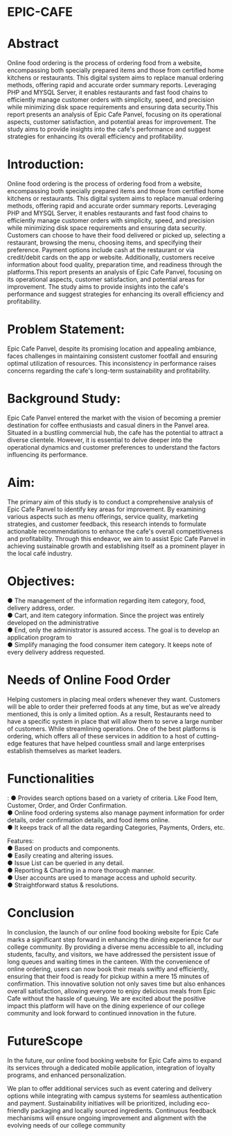 # EPIC-CAFE
<h1>Abstract</h1>
Online food ordering is the process of ordering food from a website, encompassing both specially
prepared items and those from certified home kitchens or restaurants. This digital system aims to
replace manual ordering methods, offering rapid and accurate order summary reports. Leveraging
PHP and MYSQL Server, it enables restaurants and fast food chains to efficiently manage
customer orders with simplicity, speed, and precision while minimizing disk space requirements
and ensuring data security.This report presents an analysis of Epic Cafe Panvel, focusing on its
operational aspects, customer satisfaction, and potential areas for improvement. The study aims to
provide insights into the cafe's performance and suggest strategies for enhancing its overall
efficiency and profitability.<br>
 
<h1> Introduction:</h1>
Online food ordering is the process of ordering food from a website, encompassing both
specially prepared items and those from certified home kitchens or restaurants. This digital system
aims to replace manual ordering methods, offering rapid and accurate order summary reports.
Leveraging PHP and MYSQL Server, it enables restaurants and fast food chains to efficiently
manage customer orders with simplicity, speed, and precision while minimizing disk space
requirements and ensuring data security. Customers can choose to have their food delivered or
picked up, selecting a restaurant, browsing the menu, choosing items, and specifying their
preference. Payment options include cash at the restaurant or via credit/debit cards on the app or
website. Additionally, customers receive information about food quality, preparation time, and
readiness through the platforms.This report presents an analysis of Epic Cafe Panvel, focusing on
its operational aspects, customer satisfaction, and potential areas for improvement. The study aims
to provide insights into the cafe's performance and suggest strategies for enhancing its overall
efficiency and profitability.<br>
 
<h1>Problem Statement:</h1>
Epic Cafe Panvel, despite its promising location and appealing ambiance, faces challenges
in maintaining consistent customer footfall and ensuring optimal utilization of resources. This
inconsistency in performance raises concerns regarding the cafe's long-term sustainability and
profitability.<br>
 
<h1>Background Study:</h1>
Epic Cafe Panvel entered the market with the vision of becoming a premier destination for
coffee enthusiasts and casual diners in the Panvel area. Situated in a bustling commercial hub, the
cafe has the potential to attract a diverse clientele. However, it is essential to delve deeper into the
operational dynamics and customer preferences to understand the factors influencing its
performance.<br>
 
<h1>Aim:</h1>
The primary aim of this study is to conduct a comprehensive analysis of Epic Cafe Panvel
to identify key areas for improvement. By examining various aspects such as menu offerings,
service quality, marketing strategies, and customer feedback, this research intends to formulate
actionable recommendations to enhance the cafe's overall competitiveness and profitability.
Through this endeavor, we aim to assist Epic Cafe Panvel in achieving sustainable growth and
establishing itself as a prominent player in the local café industry.<br>
 
<h1>Objectives:</h1>
● The management of the information regarding item category, food, delivery address, order.<br>
● Cart, and item category information. Since the project was entirely developed on the
administrative<br>
● End, only the administrator is assured access. The goal is to develop an application program
to<br>
● Simplify managing the food consumer item category. It keeps note of every delivery
address requested.
<br>
<h1>Needs of Online Food Order</h1>
Helping customers in placing meal orders whenever they want. Customers will be able to
order their preferred foods at any time, but as we’ve already mentioned, this is only a limited
option. As a result, Restaurants need to have a specific system in place that will allow them to
serve a large number of customers. While streamlining operations. One of the best platforms is
ordering, which offers all of these services in addition to a host of cutting-edge features that have
helped countless small and large enterprises establish themselves as market leaders.
<br>
 
<h1>Functionalities</h1>:
● Provides search options based on a variety of criteria. Like Food Item, Customer, Order,
and Order Confirmation.<br>
● Online food ordering systems also manage payment information for order details, order
confirmation details, and food items online.<br>
● It keeps track of all the data regarding Categories, Payments, Orders, etc.


Features:<br>
● Based on products and components.<br>
● Easily creating and altering issues.<br>
● Issue List can be queried in any detail.<br>
● Reporting & Charting in a more thorough manner.<br>
● User accounts are used to manage access and uphold security.<br>
● Straightforward status & resolutions.<br>

 
 <h1>Conclusion</h1>
 In conclusion, the launch of our online food booking website for Epic Cafe marks a
significant step forward in enhancing the dining experience for our college community. By
providing a diverse menu accessible to all, including students, faculty, and visitors, we have
addressed the persistent issue of long queues and waiting times in the canteen.
With the convenience of online ordering, users can now book their meals swiftly and
efficiently, ensuring that their food is ready for pickup within a mere 15 minutes of confirmation.
This innovative solution not only saves time but also enhances overall satisfaction, allowing
everyone to enjoy delicious meals from Epic Cafe without the hassle of queuing.
We are excited about the positive impact this platform will have on the dining experience
of our college community and look forward to continued innovation in the future.<br>
<h1>FutureScope</h1>
In the future, our online food booking website for Epic Cafe aims to expand its services
through a dedicated mobile application, integration of loyalty programs, and enhanced
personalization.

We plan to offer additional services such as event catering and delivery options while
integrating with campus systems for seamless authentication and payment.
Sustainability initiatives will be prioritized, including eco-friendly packaging and locally
sourced ingredients. Continuous feedback mechanisms will ensure ongoing improvement and
alignment with the evolving needs of our college community